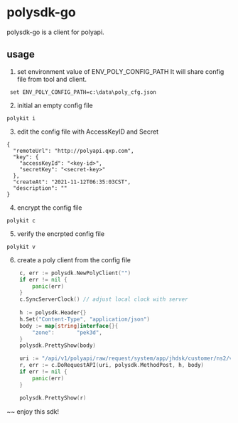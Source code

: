 # polysdk-go

polysdk-go is a client for polyapi.

## usage

1. set environment value of ENV_POLY_CONFIG_PATH
It will share config file from tool and client.
```
 set ENV_POLY_CONFIG_PATH=c:\data\poly_cfg.json
```
2. initial an empty config file
```
polykit i
```
3. edit the config file with AccessKeyID and Secret
```
{
  "remoteUrl": "http://polyapi.qxp.com",
  "key": {
    "accessKeyId": "<key-id>",
    "secretKey": "<secret-key>"
  },
  "createAt": "2021-11-12T06:35:03CST",
  "description": ""
}
```
4. encrypt the config file
```
polykit c
```
5. verify the encrpted config file
```
polykit v
```
6. create a poly client from the config file
```Go
	c, err := polysdk.NewPolyClient("")
	if err != nil {
		panic(err)
	}
	c.SyncServerClock() // adjust local clock with server
	
	h := polysdk.Header{}
	h.Set("Content-Type", "application/json")
	body := map[string]interface{}{
		"zone":       "pek3d",
	}
	polysdk.PrettyShow(body)

	uri := "/api/v1/polyapi/raw/request/system/app/jhdsk/customer/ns2/viewVM.r"
	r, err := c.DoRequestAPI(uri, polysdk.MethodPost, h, body)
	if err != nil {
		panic(err)
	}

	polysdk.PrettyShow(r)
```

~~ enjoy this sdk!